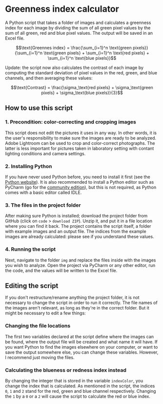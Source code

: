 # Greenness index calculator
A Python script that takes a folder of images and calculates a greenness index for each image by dividing the sum of all green pixel values by the sum of all green, red and blue pixel values. The output will be saved in an Excel file.

$$\text{Greennes index} = \frac{\sum_{i=1}^n \text{green pixels}}{\sum_{i=1}^n \text{green pixels} + \sum_{i=1}^n \text{red pixels} + \sum_{i=1}^n \text{blue pixels}}$$

Update: the script now also calculates the contrast of each image by computing the standard deviation of pixel values in the red, green, and blue channels, and then averaging these values:

$$\text{Contrast} = \frac{\sigma_\text{red pixels} + \sigma_\text{green pixels} + \sigma_\text{blue pixels}}{3}$$

## How to use this script
### 1. Precondition: color-correcting and cropping images
This script does not edit the pictures it uses in any way. In other words, it is the user's responsibility to make sure the images are ready to be analyzed. Adobe Lightroom can be used to crop and color-correct photographs. The latter is less important for pictures taken in laboratory setting with contant lighting conditions and camera settings.

### 2. Installing Python
If you have never used Python before, you need to install it first (see the [Python website](https://www.python.org/downloads/)). It is also recommended to install a Python editor such as PyCharm (go for the [community edition](https://www.jetbrains.com/pycharm/download/other.html)), but this is not required, as Python comes with a basic editor called IDLE.

### 3. The files in the project folder
After making sure Python is installed; download the project folder from GitHub (click on `code` > `download ZIP`). Unzip it, and put it in a file location where you can find it back. The project contains the script itself, a folder with example images and an output file. The indices from the example images are already calculated: please see if you understand these values.

### 4. Running the script
Next, navigate to the folder `img` and replace the files inside with the images you wish to analyze. Open the project via PyCharm or any other editor, run the code, and the values will be written to the Excel file.

## Editing the script
If you don't restructure/rename anything the project folder, it is not necessary to change the script in order to run it correctly. The file names of the images aren't relevant, as long as they're in the correct folder. But it might be necessary to edit a few things:

### Changing the file locations
The first two variables declared at the script define where the images can be found, where the output file will be created and what name it will have. If you want Python to find the images elsewhere on your computer, or want to save the output somewhere else, you can change these variables. However, I recommend just moving the files.

### Calculating the blueness or redness index instead
By changing the integer that is stored in the variable `indexColor`, you change the index that is calculated. As mentioned in the script, the indices `0`, `1` and `2` stand for the red, green and blue channel respectively. Changing the `1` by a `0` or a `2` will cause the script to calculate the red or blue index.
